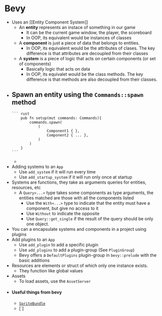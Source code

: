 # Bevy
- Uses an [[Entity Component System]]  
	- An **entity** represents an instace of something in our game  
		- It can be the current game window, the player, the scoreboard  
		- In OOP, its equivalent would be instances of classes  
	- A **component** is just a piece of data that belongs to entities.  
	    - In OOP, its equivalent would be the attributes of clases. The key difference is that attributes are decoupled from their classes  
	- A **system** is a piece of logic that acts on certain components (or set of components)  
		- Basically logic that acts on data   
		- In OOP, its equivalet would be the class methods. The key difference is that methods are also decoupled from their classes.  
- Spawn an entity using the `Commands::spawn` method  
	-  
	  ``` rust
	  	  pub fn setup(mut commands: Commands){
	  	      commands.spawn(
	  	          (
	  	              Component1 { },
	  	              Component2 { ... },
	  	          )
	  	      )
	  	  }
	  ```
	-  
- Adding systems to an `App`  
	- Use `add_system` if it will run every time  
	- Use `add_startup_system` if it will run only once at startup  
- Systems are functions, they take as arguments queries for entities, resources, etc  
	- A `Query<...>` type takes some components as type arguments, the entities matched are those with all the components listed  
		- Use the `With<...>` type to indicate that the entity must have a component, but give no access to it  
		- Use `Without` to indicate the opposite  
		- Use `Query::get_single` if the result of the query should be only one object.
- You can a encapsulate systems and components in a project using plugins  
- Add plugins to an `App`  
	- Use `add_plugin` to add a specific plugin  
	- Use `add_plugins` to add a plugin-group (See `PluginGroup`)  
	- Bevy offers a `DefaultPlugins` plugin-group in `bevy::prelude` with the basic additions  
- Resources are elements or struct of which only one instance exists.  
	- They function like global values 
- Assets  
	- To load assets, use the `AssetServer`
- #### Useful things from bevy
	- [`SpriteBundle`](https://docs.rs/bevy/latest/bevy/prelude/struct.SpriteBundle.html)
	- [`]